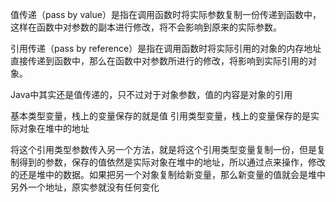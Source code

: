 
值传递（pass by value）是指在调用函数时将实际参数复制一份传递到函数中，这样在函数中对参数的副本进行修改，将不会影响到原来的实际参数。

引用传递（pass by reference）是指在调用函数时将实际引用的对象的内存地址直接传递到函数中，那么在函数中对参数所进行的修改，将影响到实际引用的对象。


Java中其实还是值传递的，只不过对于对象参数，值的内容是对象的引用

基本类型变量，栈上的变量保存的就是值
引用类型变量，栈上的变量保存的是实际对象在堆中的地址

将这个引用类型参数传入另一个方法，就是将这个引用类型变量复制一份，但是复制得到的参数，保存的值依然是实际对象在堆中的地址，所以通过点来操作，修改的还是堆中的数据。如果把另一个对象复制给新变量，那么新变量的值就会是堆中另外一个地址，原实参就没有任何变化





